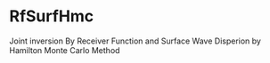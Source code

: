 # RfSurfHmc
Joint inversion By Receiver Function and Surface Wave Disperion by Hamilton Monte Carlo Method
